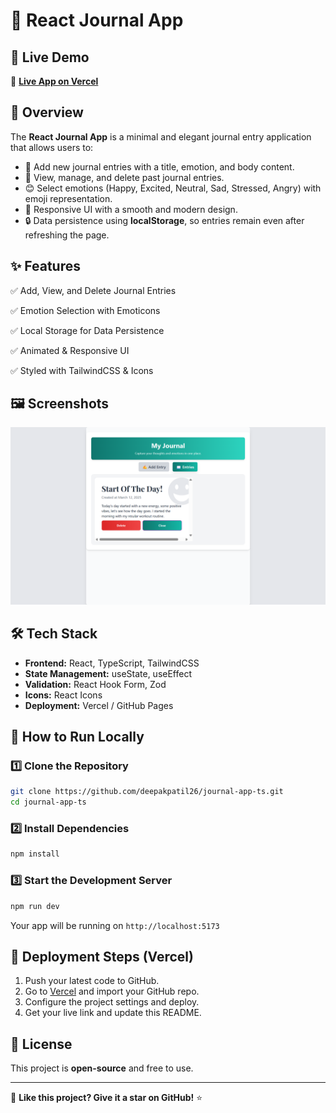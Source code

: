 # 📖 React Journal App

## 🚀 Live Demo

🔗 **[Live App on Vercel](https://journal-app-ts.vercel.app/)**

## 📌 Overview

The **React Journal App** is a minimal and elegant journal entry application that allows users to:

- 📜 Add new journal entries with a title, emotion, and body content.
- 📖 View, manage, and delete past journal entries.
- 😊 Select emotions (Happy, Excited, Neutral, Sad, Stressed, Angry) with emoji representation.
- 🌟 Responsive UI with a smooth and modern design.
- 🔒 Data persistence using **localStorage**, so entries remain even after refreshing the page.

## ✨ Features

✅ Add, View, and Delete Journal Entries

✅ Emotion Selection with Emoticons

✅ Local Storage for Data Persistence

✅ Animated & Responsive UI

✅ Styled with TailwindCSS & Icons

## 🖼️ Screenshots

![Journal App Screenshot](<src/assets/Screenshot (56).png>)

<!-- _(Replace with actual screenshot URL)_ -->

## 🛠️ Tech Stack

- **Frontend:** React, TypeScript, TailwindCSS
- **State Management:** useState, useEffect
- **Validation:** React Hook Form, Zod
- **Icons:** React Icons
- **Deployment:** Vercel / GitHub Pages

## 🎯 How to Run Locally

### 1️⃣ Clone the Repository

```sh
git clone https://github.com/deepakpatil26/journal-app-ts.git
cd journal-app-ts
```

### 2️⃣ Install Dependencies

```sh
npm install
```

### 3️⃣ Start the Development Server

```sh
npm run dev
```

Your app will be running on `http://localhost:5173`

## 🚀 Deployment Steps (Vercel)

1. Push your latest code to GitHub.
2. Go to [Vercel](https://vercel.com/) and import your GitHub repo.
3. Configure the project settings and deploy.
4. Get your live link and update this README.

## 📜 License

This project is **open-source** and free to use.

---

🌟 **Like this project? Give it a star on GitHub!** ⭐
